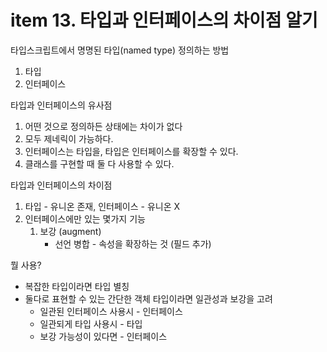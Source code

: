 # item 13. 타입과 인터페이스의 차이점 알기

타입스크립트에서 명명된 타입(named type) 정의하는 방법

1. 타입
2. 인터페이스

타입과 인터페이스의 유사점

1. 어떤 것으로 정의하든 상태에는 차이가 없다
2. 모두 제네릭이 가능하다.
3. 인터페이스는 타입을, 타입은 인터페이스를 확장할 수 있다. 
4. 클래스를 구현할 때 둘 다 사용할 수 있다.

타입과 인터페이스의 차이점

1. 타입 - 유니온 존재, 인터페이스 - 유니온 X
2. 인터페이스에만 있는 몇가지 기능
    1. 보강 (augment) 
        - 선언 병합 - 속성을 확장하는 것 (필드 추가)

뭘 사용?

- 복잡한 타입이라면 타입 별칭
- 둘다로 표현할 수 있는 간단한 객체 타입이라면 일관성과 보강을 고려
    - 일관된 인터페이스 사용시 - 인터페이스
    - 일관되게 타입 사용시 - 타입
    - 보강 가능성이 있다면 - 인터페이스